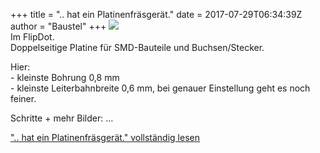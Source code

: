+++
title = ".. hat ein Platinenfräsgerät."
date = 2017-07-29T06:34:39Z
author = "Baustel"
+++
[![](https://flipdot.org/blog/uploads/cool.serendipityThumb.jpg)](https://flipdot.org/blog/uploads/cool.jpg)  
Im FlipDot.  
Doppelseitige Platine für SMD-Bauteile und Buchsen/Stecker.  
  
Hier:  
\- kleinste Bohrung 0,8 mm  
\- kleinste Leiterbahnbreite 0,6 mm, bei genauer Einstellung geht es
noch feiner.  
  
Schritte + mehr Bilder: ...  
  
  
[".. hat ein Platinenfräsgerät." vollständig
lesen](https://flipdot.org/blog/archives/386-..-hat-ein-Platinenfraesgeraet..html#extended)
